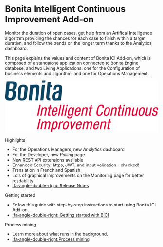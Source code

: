 # Bonita Intelligent Continuous Improvement Add-on
Monitor the duration of open cases, get help from an Artifical Intelligence algorithm providing the chances for each case to finish within a target duration, and follow the trends on the longer term thanks to the Analytics dashboard.

This page explains the values and content of Bonita ICI Add-on, which is composed of a standalone application connected to Bonita Engine database, and two Living Applications: one for the Configuration of business elements and algorithm, and one for Operations Management.

![Bonita ICI Add-on logo](images/ici.png)


<div class="col-md-4">
<div class="panel panel-default">
<div class="panel-heading">Highlights</div>
<div class="panel-body">
<div class="menu-block-wrapper">

* For the Operations Managers, new _Analytics_ dashboard <!--{li:.first .leaf}-->
* For the Developer, new _Polling_ page  <!--{li:.first .leaf}-->
* New REST API extensions available <!--{li:.first .leaf}-->
* Enhanced Security: https, JWT, and input validation - checked!  <!--{li:.first .leaf}-->
* Translation in French and Spanish  <!--{li:.first .leaf}-->
* Lots of graphical improvements on the Monitoring page for better readability  <!--{li:.first .leaf}-->
* [:fa-angle-double-right: Release Notes](release_notes.md) </div> <!--{li:.first .leaf}-->
<!--{ul:.menu .nav}-->

</div>
</div>
</div>
</div>

<div class="col-md-4">
<div class="panel panel-default">
<div class="panel-heading">Getting started</div>
<div class="panel-body">
<div class="menu-block-wrapper">

* Follow this guide with step-by-step instructions to start using Bonita ICI Add-on.<!--{li:.first .leaf}-->
* [:fa-angle-double-right: Getting started with BICI](getting_started.md)<!--{li:.last .leaf}-->
<!--{ul:.menu .nav}-->

</div>
</div>
</div>
</div>

<div class="col-md-4">
<div class="panel panel-default">
<div class="panel-heading">Process mining</div>
<div class="panel-body">
<div class="menu-block-wrapper">

* Learn more about what runs in the background.<!--{li:.first .leaf}-->
* [:fa-angle-double-right:Process mining](process_mining.md)<!--{li:.last .leaf}-->
<!--{ul:.menu .nav}-->

</div>
</div>
</div>
</div>


